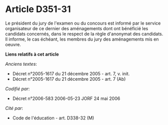 # Article D351-31

Le président du jury de l'examen ou du concours est informé par le service organisateur de ce dernier des aménagements dont
ont bénéficié les candidats concernés, dans le respect de la règle d'anonymat des candidats. Il informe, le cas échéant, les
membres du jury des aménagements mis en oeuvre.

**Liens relatifs à cet article**

_Anciens textes_:

  - Décret n°2005-1617 du 21 décembre 2005 - art. 7, v. init.
  - Décret n°2005-1617 du 21 décembre 2005 - art. 7 (Ab)

_Codifié par_:

  - Décret n°2006-583 2006-05-23 JORF 24 mai 2006

_Cité par_:

  - Code de l'éducation - art. D338-32 (M)
